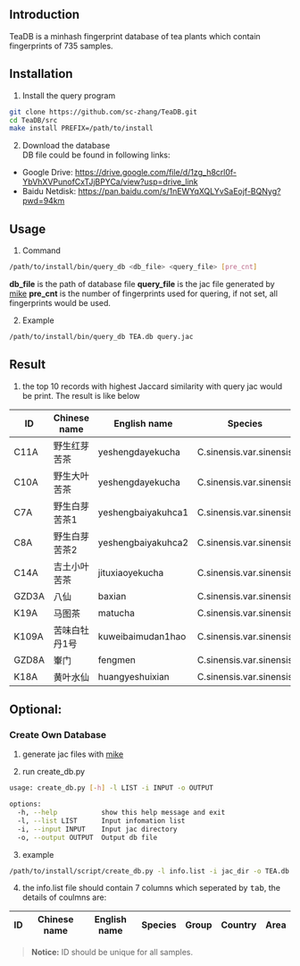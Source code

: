 ## Introduction
TeaDB is a minhash fingerprint database of tea plants which contain fingerprints of 735 samples.

## Installation
1. Install the query program
```bash
git clone https://github.com/sc-zhang/TeaDB.git
cd TeaDB/src
make install PREFIX=/path/to/install
```

2. Download the database  
DB file could be found in following links:  
- Google Drive: https://drive.google.com/file/d/1zg_h8crl0f-YbVhXVPunofCxTJjBPYCa/view?usp=drive_link
- Baidu Netdisk: https://pan.baidu.com/s/1nEWYqXQLYvSaEojf-BQNyg?pwd=94km

## Usage
1. Command
```bash
/path/to/install/bin/query_db <db_file> <query_file> [pre_cnt]
```
**db_file** is the path of database file
**query_file** is the jac file generated by [mike](https://github.com/Argonum-Clever2/mike)
**pre_cnt** is the number of fingerprints used for quering, if not set, all fingerprints would be used.

2. Example
```bash
/path/to/install/bin/query_db TEA.db query.jac
```

## Result
1. the top 10 records with highest Jaccard similarity with query jac would be print. The result is like below

|ID|Chinese name|English name|Species|Group|Country|Area|Similarity|
|---|---|---|---|---|---|---|---|
|C11A|野生红芽苦茶|yeshengdayekucha|C.sinensis.var.sinensis|CSS.G1|China|Fujian|1|
|C10A|野生大叶苦茶|yeshengdayekucha|C.sinensis.var.sinensis|CSS.G1|China|Fujian|0.357936|
|C7A|野生白芽苦茶1|yeshengbaiyakuhca1|C.sinensis.var.sinensis|CSS.G1|China|Fujian|0.314573|
|C8A|野生白芽苦茶2|yeshengbaiyakuhca2|C.sinensis.var.sinensis|CSS.G1|China|Fujian|0.314535|
|C14A|吉土小叶苦茶|jituxiaoyekucha|C.sinensis.var.sinensis|CSS.G1|China|Guangdong|0.292489|
|GZD3A|八仙|baxian|C.sinensis.var.sinensis|CSS.G1|China|Fujian|0.28172|
|K19A|马图茶|matucha|C.sinensis.var.sinensis|CSS.G1|China|Guangdong|0.280125|
|K109A|苦味白牡丹1号|kuweibaimudan1hao|C.sinensis.var.sinensis|CSS.G1|China|Fujian|0.279485|
|GZD8A|輋门|fengmen|C.sinensis.var.sinensis|CSS.G1|China|Guangdong|0.275496|
|K18A|黄叶水仙|huangyeshuixian|C.sinensis.var.sinensis|CSS.G1|China|Fujian|0.271065|

## Optional:
### Create Own Database
1. generate jac files with [mike](https://github.com/Argonum-Clever2/mike)

2. run create_db.py
```bash
usage: create_db.py [-h] -l LIST -i INPUT -o OUTPUT

options:
  -h, --help           show this help message and exit
  -l, --list LIST      Input infomation list
  -i, --input INPUT    Input jac directory
  -o, --output OUTPUT  Output db file
```

3. example
```bash
/path/to/install/script/create_db.py -l info.list -i jac_dir -o TEA.db
```

4. the info.list file should contain 7 columns which seperated by <kbd>tab</kbd>, the details of coulmns are:

|ID|Chinese name|English name|Species|Group|Country|Area|
|---|---|---|---|---|---|---|

> **Notice:** ID should be unique for all samples.
